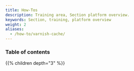 ```yaml
---
title: How-Tos
description: Training area, Section platform overview.
keywords: Section, training, platform overview
weight: 2
aliases:
  - /how-to/varnish-cache/
---
```


### Table of contents

{{% children depth="3" %}}